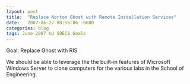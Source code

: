 ```yaml
---
layout: post
title:  "Replace Norton Ghost with Remote Installation Services"
date:   2007-06-27 08:56:06 -0600
categories: blog
tags: June 2007 KU SOECS Goals
---
```

Goal: Replace Ghost with RIS

We should be able to leverage the the built-in features of Microsoft Windows Server to clone computers for the various labs in the School of Engineering.
